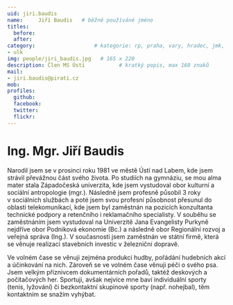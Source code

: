 ```yaml
---
uid: jiri.baudis
name:     Jiří Baudis  	# běžně používáné jméno
titles:
  before:
  after:
category:                 	# kategorie: rp, praha, vary, hradec, jmk, senat
- ulk
img: people/jiri_baudis.jpg   # 165 x 220
description: Člen MS Ústí       	# kratký popis, max 160 znaků
mail:
- jiri.baudis@pirati.cz
mob:	
profiles:
  github:
  facebook: 
  twitter: 
  flickr: 
---
```


# Ing. Mgr. Jiří Baudis

Narodil jsem se v prosinci roku 1981 ve městě Ústí nad Labem, kde jsem strávil převážnou část svého života. Po studiích na gymnáziu, se mou alma mater stala Západočeská univerzita, kde jsem vystudoval obor kulturní a sociální antropologie (mgr.). Následně jsem profesně působil 3 roky v sociálních službách a poté jsem svou profesní působnost přesunul do oblasti telekomunikací, kde jsem byl zaměstnán na pozicích konzultanta technické podpory a retenčního i reklamačního specialisty. V souběhu se zaměstnáním jsem vystudoval na Univerzitě Jana Evangelisty Purkyně nejdříve obor Podniková ekonomie (Bc.) a následně obor Regionální rozvoj a veřejná správa (Ing.). V současnosti jsem zaměstnán ve státní firmě, která se věnuje realizaci stavebních investic v železniční dopravě. 


Ve volném čase se věnuji zejména produkci hudby, pořádání hudebních akcí a účinkování na nich. Zároveň se ve volném čase věnuji péči o svého psa. Jsem velkým příznivcem dokumentárních pořadů, taktéž deskových a počítačových her. Sportuji, avšak nejvíce mne baví individuální sporty (tenis, lyžování) či bezkontaktní skupinové sporty (např. nohejbal), těm kontaktním se snažím vyhýbat.
